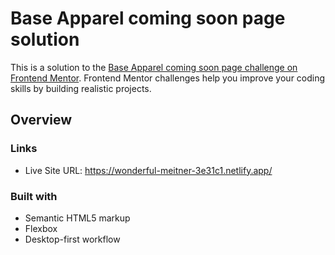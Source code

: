 # Base Apparel coming soon page solution

This is a solution to the [Base Apparel coming soon page challenge on Frontend Mentor](https://www.frontendmentor.io/challenges/base-apparel-coming-soon-page-5d46b47f8db8a7063f9331a0). Frontend Mentor challenges help you improve your coding skills by building realistic projects.

## Overview

### Links

- Live Site URL: https://wonderful-meitner-3e31c1.netlify.app/

### Built with

- Semantic HTML5 markup
- Flexbox
- Desktop-first workflow
